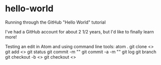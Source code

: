 # hello-world
Running through the GitHub "Hello World" tutorial

I've had a GitHub account for about 2 1/2 years, but I'd like to finally learn more!

Testing an edit in Atom and using command line tools:
atom .
git clone <>
git add <>
git status
git commit -m ""
git commit -a -m ""
git log
git branch
git checkout -b <>
git checkout <>
